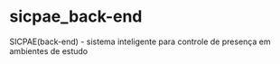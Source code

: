 # sicpae_back-end
SICPAE(back-end) - sistema inteligente para controle de presença em ambientes de estudo
